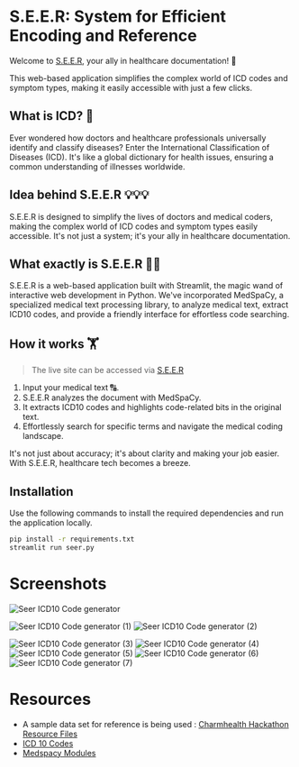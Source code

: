 # S.E.E.R: System for Efficient Encoding and Reference

Welcome to [S.E.E.R](https://whatismyicdcode.streamlit.app/), your ally in healthcare documentation! 🌟 

This web-based application simplifies the complex world of ICD codes and symptom types, making it easily accessible with just a few clicks.

## What is ICD? 🤷

Ever wondered how doctors and healthcare professionals universally identify and classify diseases? Enter the International Classification of Diseases (ICD). It's like a global dictionary for health issues, ensuring a common understanding of illnesses worldwide.

## Idea behind S.E.E.R 💡💡💡

S.E.E.R is designed to simplify the lives of doctors and medical coders, making the complex world of ICD codes and symptom types easily accessible. It's not just a system; it's your ally in healthcare documentation.

## What exactly is S.E.E.R 🧑‍💻️

S.E.E.R is a web-based application built with Streamlit, the magic wand of interactive web development in Python. We've incorporated MedSpaCy, a specialized medical text processing library, to analyze medical text, extract ICD10 codes, and provide a friendly interface for effortless code searching.

## How it works 🏋
> The live site can be accessed via [S.E.E.R](https://whatismyicdcode.streamlit.app/)
1. Input your medical text 🔠.
2. S.E.E.R analyzes the document with MedSpaCy.
3. It extracts ICD10 codes and highlights code-related bits in the original text.
4. Effortlessly search for specific terms and navigate the medical coding landscape.

It's not just about accuracy; it's about clarity and making your job easier. With S.E.E.R, healthcare tech becomes a breeze.

## Installation

Use the following commands to install the required dependencies and run the application locally.

```bash
pip install -r requirements.txt
streamlit run seer.py

```
# Screenshots
![Seer  ICD10 Code generator](https://github.com/ArjunRAj77/seer/assets/23217592/f8c2042c-ae51-4b58-9db1-2824437340e9)

![Seer  ICD10 Code generator (1)](https://github.com/ArjunRAj77/seer/assets/23217592/5f4451a2-26ec-4c35-aedb-c44352c80171)
![Seer  ICD10 Code generator (2)](https://github.com/ArjunRAj77/seer/assets/23217592/1b43563e-6617-4bd9-9aa7-2ae8de34bf7b)

![Seer  ICD10 Code generator (3)](https://github.com/ArjunRAj77/seer/assets/23217592/50fa793e-2b86-4c16-ab07-4825a1b19fc8)
![Seer  ICD10 Code generator (4)](https://github.com/ArjunRAj77/seer/assets/23217592/6d0f06bf-ca09-45c7-8dad-8fb464b8b29c)
![Seer  ICD10 Code generator (5)](https://github.com/ArjunRAj77/seer/assets/23217592/4ddec96b-a54c-49d6-86bd-70a15fd603c8)
![Seer  ICD10 Code generator (6)](https://github.com/ArjunRAj77/seer/assets/23217592/396606d8-0d57-4930-a545-99af193f3347)
![Seer  ICD10 Code generator (7)](https://github.com/ArjunRAj77/seer/assets/23217592/8656b0a7-d850-4a80-993a-127e98d161f1)





# Resources

- A sample data set for reference is being used : [Charmhealth Hackathon Resource Files](https://workdrive.zohoexternal.com/external/f5c821ad2d5bf1245b2110efe1c66a2cb3db7aa4f4bd0a7dbcb617cd61c8b20e?layout=list)
- [ICD 10 Codes](https://www.cms.gov/medicare/coding-billing/icd-10-codes/2023-icd-10-cm)
- [Medspacy Modules](https://github.com/medspacy/medspacy)
